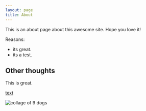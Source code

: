 ```yaml
---
layout: page
title: About
---
```


This is an about page about this awesome site.
Hope you love it!

Reasons:
- its great.
- its a test.

## Other thoughts

This is great.

[text](https://collectionbuilder.github.io/collectionbuilder-gh/)

![collage of 9 dogs](https://upload.wikimedia.org/wikipedia/commons/thumb/d/d9/Collage_of_Nine_Dogs.jpg/546px-Collage_of_Nine_Dogs.jpg)
